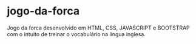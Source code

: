 # jogo-da-forca
Jogo da forca desenvolvido em HTML, CSS, JAVASCRIPT e BOOTSTRAP com o intuito de treinar o vocabulário na lingua inglesa.
